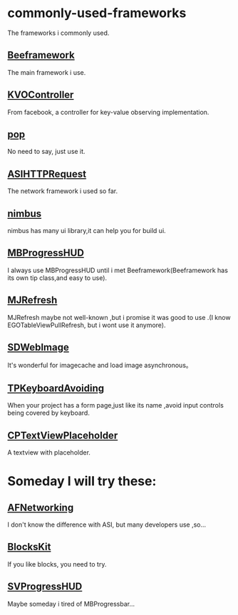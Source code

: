 # commonly-used-frameworks

The frameworks i commonly used.


## [Beeframework](https://github.com/gavinkwoe/BeeFramework)
The main framework i use.

## [KVOController](https://github.com/facebook/KVOController)
From facebook, a controller for key-value observing implementation.

## [pop](https://github.com/facebook/pop)
No need to say, just use it.

## [ASIHTTPRequest](https://github.com/pokeb/asi-http-request)
The network framework i used so far.

## [nimbus](https://github.com/jverkoey/nimbus)
nimbus has many ui library,it can help you for build ui.

## [MBProgressHUD](https://github.com/jdg/MBProgressHUD)
I always use MBProgressHUD until i met Beeframework(Beeframework has its own tip class,and easy to use).

## [MJRefresh](https://github.com/151283250/MJRefresh)
MJRefresh maybe not well-known ,but i promise it was good to use .(I know EGOTableViewPullRefresh, but i wont use it anymore).

## [SDWebImage](https://github.com/rs/SDWebImage)
It's wonderful for imagecache and load image asynchronous。

## [TPKeyboardAvoiding](https://github.com/michaeltyson/TPKeyboardAvoiding)
When your project has a form page,just like its name ,avoid input controls being covered by keyboard.

## [CPTextViewPlaceholder](https://github.com/ultimateboro/CPTextViewPlaceholder)
A textview with placeholder.

# Someday I will try these:

## [AFNetworking](https://github.com/AFNetworking/AFNetworking)
I don't know the difference with ASI, but many developers use ,so...

## [BlocksKit](https://github.com/pandamonia/BlocksKit)
If you like blocks, you need to try.

## [SVProgressHUD](https://github.com/samvermette/SVProgressHUD)
Maybe someday i tired of MBProgressbar...
